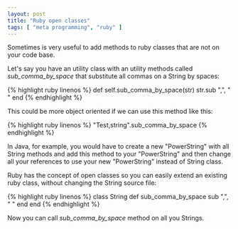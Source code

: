 ```yaml
---
layout: post
title: "Ruby open classes"
tags: [ "meta programming", "ruby" ]
---
```


Sometimes is very useful to add methods to ruby classes that are not on your code base.

Let's say you have an utility class with an utility methods called *sub\_comma\_by\_space* that substitute all commas on a String by spaces:

{% highlight ruby linenos %}
def self.sub_comma_by_space(str)
  str.sub ",", " "
end
{% endhighlight %}

This could be more object oriented if we can use this method like this:

{% highlight ruby linenos %}
"Test,string".sub_comma_by_space
{% endhighlight %}

In Java, for example, you would have to create a new "PowerString" with all String methods and add this method to your "PowerString" and then change all your references to use your new "PowerString" instead of String class.

Ruby has the concept of open classes so you can easily extend an existing ruby class, without changing the String source file:

{% highlight ruby linenos %}
class String
  def sub_comma_by_space
    sub ",", " "
  end
end
{% endhighlight %}

Now you can call *sub\_comma\_by\_space* method on all you Strings.
